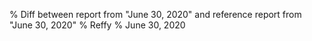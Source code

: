 % Diff between report from "June 30, 2020" and reference report from "June 30, 2020"
% Reffy
% June 30, 2020

